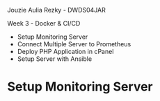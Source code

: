 Jouzie Aulia Rezky - DWDS04JAR

Week 3 - Docker & CI/CD

- Setup Monitoring Server
- Connect Multiple Server to Prometheus
- Deploy PHP Application in cPanel
- Setup Server with Ansible

# Setup Monitoring Server
